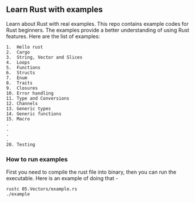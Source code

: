 ## Learn Rust with examples

Learn about Rust with real examples. This repo contains example codes for Rust beginners. 
The examples provide a better understanding of using Rust features. 
Here are the list of examples:

    1.  Hello rust
    2.  Cargo
    3.  String, Vector and Slices
    4.  Loops
    5.  Functions
    6.  Structs
    7.  Enum
    8.  Traits
    9.  Closures
    10. Error handling    
    11. Type and Conversions    
    12. Channels
    13. Generic types
    14. Generic functions
    15. Macro
    .
    .
    .
    .
    20. Testing
    
### How to run examples

First you need to compile the rust file into binary, then you can run the executable. 
Here is an example of doing that - 

    rustc 05.Vectors/example.rs
    ./example


